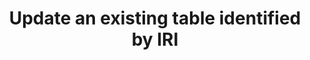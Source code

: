 ---
title: Update an existing table identified by IRI
api:
  file: data-world.json
  operationId: patchCatalogTableByIri
hidden: false
---